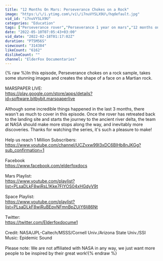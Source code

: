 ```yaml
---
title: "12 Months On Mars: Perseverance Chokes on a Rock"
image: "https:\/\/i.ytimg.com\/vi\/i7nuVYSLX9U\/hqdefault.jpg"
vid_id: "i7nuVYSLX9U"
categories: "Education"
tags: ["Perseverance rover","Perseverance 1 year on mars","12 months on mars"]
date: "2022-05-10T07:05:43+03:00"
vid_date: "2022-02-18T01:17:02Z"
duration: "PT5M56S"
viewcount: "314384"
likeCount: "6162"
dislikeCount: ""
channel: "ElderFox Documentaries"
---
```

{% raw %}In this episode, Perseverance chokes on a rock sample, takes some stunning images and creates the shape of a face on a Martian rock. <br /><br />MARSPAPER LIVE:<br /><a rel="nofollow" target="blank" href="https://play.google.com/store/apps/details?id=software.bitbybit.marspaperlive">https://play.google.com/store/apps/details?id=software.bitbybit.marspaperlive</a><br /><br />Although some incredible things happened in the last 3 months, there wasn't as much to cover in this episode. Once the rover has retreated back to the landing site and starts the journey to the ancient river delta, the team at NASA should make more stops along the way, and inevitably more discoveries. Thanks for watching the series, it's such a pleasure to make! <br /><br />Help us reach 1 Million Subscribers:<br /><a rel="nofollow" target="blank" href="https://www.youtube.com/channel/UCZvxw99l3xDC6BIHb8nJKGg?sub_confirmation=1">https://www.youtube.com/channel/UCZvxw99l3xDC6BIHb8nJKGg?sub_confirmation=1</a><br /><br />Facebook<br /><a rel="nofollow" target="blank" href="https://www.facebook.com/elderfoxdocs">https://www.facebook.com/elderfoxdocs</a><br /> <br />Mars Playlist:<br /><a rel="nofollow" target="blank" href="https://www.youtube.com/playlist?list=PLsaDLkF8wiRsL1Kke7FlYOS04xHGdyV9t">https://www.youtube.com/playlist?list=PLsaDLkF8wiRsL1Kke7FlYOS04xHGdyV9t</a><br /><br />Space Playlist:<br /><a rel="nofollow" target="blank" href="https://www.youtube.com/playlist?list=PLsaDLkF8wiRuBEpvNFmnBpZUjY6lj86Nt">https://www.youtube.com/playlist?list=PLsaDLkF8wiRuBEpvNFmnBpZUjY6lj86Nt</a><br /><br />Twitter:<br /><a rel="nofollow" target="blank" href="https://twitter.com/Elderfoxdocume1">https://twitter.com/Elderfoxdocume1</a><br /><br />Credit: NASA/JPL-Caltech/MSSS/Cornell Univ./Arizona State Univ./SSI<br />Music: Epidemic Sound<br /><br />Please note: We are not affiliated with NASA in any way, we just want more people to be inspired by their great work!{% endraw %}
